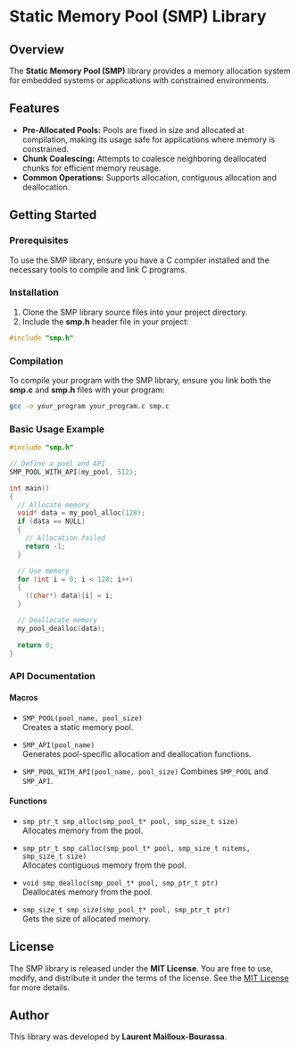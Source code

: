 # Static Memory Pool (SMP) Library

## Overview

The **Static Memory Pool (SMP)** library provides a memory allocation system for embedded systems or applications with constrained environments.

## Features
- **Pre-Allocated Pools:** Pools are fixed in size and allocated at compilation, making its usage safe for applications where memory is constrained.
- **Chunk Coalescing:** Attempts to coalesce neighboring deallocated chunks for efficient memory reusage.
- **Common Operations:** Supports allocation, contiguous allocation and deallocation.

## Getting Started

### Prerequisites
To use the SMP library, ensure you have a C compiler installed and the necessary tools to compile and link C programs.

### Installation

1. Clone the SMP library source files into your project directory.
2. Include the **smp.h** header file in your project:
```c
#include "smp.h"
```

### Compilation
To compile your program with the SMP library, ensure you link both the **smp.c** and **smp.h** files with your program:

```bash
gcc -o your_program your_program.c smp.c
```

### Basic Usage Example

```c
#include "smp.h"

// Define a pool and API
SMP_POOL_WITH_API(my_pool, 512);

int main()
{
  // Allocate memory
  void* data = my_pool_alloc(128);
  if (data == NULL)
  {
    // Allocation failed
    return -1;
  }

  // Use memory
  for (int i = 0; i < 128; i++)
  {
    ((char*) data)[i] = i;
  }

  // Deallocate memory
  my_pool_dealloc(data);
  
  return 0;
}
```

### API Documentation

#### Macros
- `SMP_POOL(pool_name, pool_size)`  
  Creates a static memory pool.

- `SMP_API(pool_name)`  
  Generates pool-specific allocation and deallocation functions.

- `SMP_POOL_WITH_API(pool_name, pool_size)`
  Combines `SMP_POOL` and `SMP_API`.

#### Functions
- `smp_ptr_t smp_alloc(smp_pool_t* pool, smp_size_t size)`  
  Allocates memory from the pool.

- `smp_ptr_t smp_calloc(smp_pool_t* pool, smp_size_t nitems, smp_size_t size)`  
  Allocates contiguous memory from the pool.

- `void smp_dealloc(smp_pool_t* pool, smp_ptr_t ptr)`  
  Deallocates memory from the pool.

- `smp_size_t smp_size(smp_pool_t* pool, smp_ptr_t ptr)`  
  Gets the size of allocated memory.

## License

The SMP library is released under the **MIT License**. You are free to use, modify, and distribute it under the terms of the license. See the [MIT License](https://opensource.org/licenses/MIT) for more details.

## Author

This library was developed by **Laurent Mailloux-Bourassa**.
